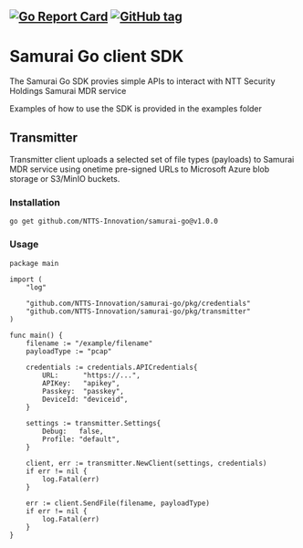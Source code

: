 [![Go Report Card](https://goreportcard.com/badge/github.com/NTTS-Innovation/samurai-go)](https://goreportcard.com/report/github.com/NTTS-Innovation/samurai-go)
[![GitHub tag](https://img.shields.io/github/tag/NTTS-Innovation/samurai-go.svg)](https://github.com/NTTS-Innovation/samurai-go/tags)
------
# Samurai Go client SDK

The Samurai Go SDK provies simple APIs to interact with NTT Security Holdings Samurai MDR service

Examples of how to use the SDK is provided in the examples folder

## Transmitter

Transmitter client uploads a selected set of file types (payloads) to Samurai MDR service using onetime pre-signed URLs to Microsoft Azure blob storage or S3/MinIO buckets.

### Installation
```
go get github.com/NTTS-Innovation/samurai-go@v1.0.0
```

### Usage
```
package main

import (
	"log"

	"github.com/NTTS-Innovation/samurai-go/pkg/credentials"
	"github.com/NTTS-Innovation/samurai-go/pkg/transmitter"
)

func main() {
	filename := "/example/filename"
	payloadType := "pcap"

	credentials := credentials.APICredentials{
		URL:      "https://...",
		APIKey:   "apikey",
		Passkey:  "passkey",
		DeviceId: "deviceid",
	}

	settings := transmitter.Settings{
		Debug:   false,
		Profile: "default",
	}

	client, err := transmitter.NewClient(settings, credentials)
	if err != nil {
		log.Fatal(err)
	}

	err := client.SendFile(filename, payloadType)
	if err != nil {
		log.Fatal(err)
	}
}

```
